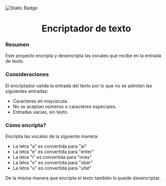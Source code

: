 ![Static Badge](https://img.shields.io/badge/Version-1.0-blue)

<h1 align="center">Encriptador de texto</h1>
<h3>Resumen</h3>
<p>Este proyecto encripta y desencripta las vocales que recibe en la entrada de texto.</p>
<h3>Consideraciones</h3>
<p>El encriptador valida la entrada del texto por lo que no se admiten las siguientes entradas:</p>
<ul>
  <li>Caracteres en mayúscula.</li>
  <li>No se aceptan números o caracteres especiales.</li>
  <li>Entradas vacias, sin texto.</li>
</ul>
<h3>Cómo encripta?</h3>
<p>Encripta las vocales de la siguiente manera:</p>
<ul>
  <li>La letra "a" es convertida para "ai"</li>
  <li>La letra "e" es convertida para "enter"</li>
  <li>La letra "i" es convertida para "imes"</li>
  <li>La letra "o" es convertida para "ober"</li>
  <li>La letra "u" es convertida para "ufat"</li>
</ul>
<p>De la misma manera que encripta el texto también lo puede desencriptar.</p>
